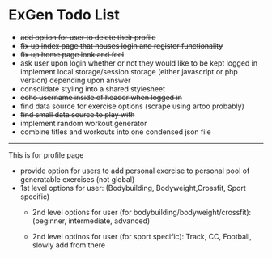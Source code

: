 # ExGen Todo List

- ~~add option for user to delete their profile~~
- ~~fix up index page that houses login and register functionality~~
- ~~fix up home page look and feel~~
- ask user upon login whether or not they would like to be kept logged in
  implement local storage/session storage (either javascript or php version)
  depending upon answer
- consolidate styling into a shared stylesheet
- ~~echo username inside of header when logged in~~
- find data source for exercise options (scrape using artoo probably)
 - ~~find small data source to play with~~
- implement random workout generator
- combine titles and workouts into one condensed json file



---
This is for profile page 
- provide option for users to add personal exercise to personal pool of generatable exercises (not global)
-  1st level options for user:
      (Bodybuilding, Bodyweight,Crossfit, Sport specific)
   - 2nd level options for user (for bodybuilding/bodyweight/crossfit):
      (beginner, intermediate, advanced)

   - 2nd level optinos for user (for sport specific):
       Track, CC, Football, slowly add from there 
